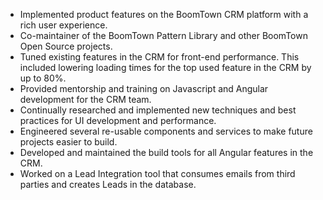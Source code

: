 * Implemented product features on the BoomTown CRM platform with a rich user experience.
* Co-maintainer of the BoomTown Pattern Library and other BoomTown Open Source projects.
* Tuned existing features in the CRM for front-end performance. This included lowering loading times for the top used feature in the CRM by up to 80%.
* Provided mentorship and training on Javascript and Angular development for the CRM team.
* Continually researched and implemented new techniques and best practices for UI development and performance.
* Engineered several re-usable components and services to make future projects easier to build.
* Developed and maintained the build tools for all Angular features in the CRM.
* Worked on a Lead Integration tool that consumes emails from third parties and creates Leads in the database.
